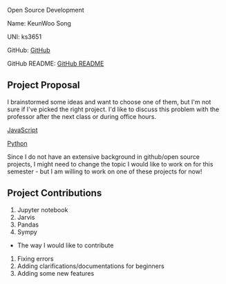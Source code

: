 Open Source Development

Name: KeunWoo Song

UNI: ks3651

GitHub: [GitHub](https://github.com/kw9212)

GitHub README: [GitHub README](https://github.com/kw9212/kw9212/blob/main/README.md)

## Project Proposal

I brainstormed some ideas and want to choose one of them, but I'm not sure if I've picked the right project. I'd like to discuss this problem with the professor after the next class or during office hours.

[JavaScript](https://github.com/kw9212/project-proposals-s2023/blob/HW1-adding-proposal-for-ideas%2C-adding-first-contribution-project/projects/javascript/To-do%20List.md)


[Python](https://github.com/kw9212/project-proposals-s2023/blob/HW1-adding-proposal-for-ideas%2C-adding-first-contribution-project/projects/python/project_ideas.md)

Since I do not have an extensive background in github/open source projects, I might need to change the topic I would like to work on for this semester - but I am willing to work on one of these projects for now!

## Project Contributions

1. Jupyter notebook
2. Jarvis
3. Pandas
4. Sympy

- The way I would like to contribute

1. Fixing errors
2. Adding clarifications/documentations for beginners
3. Adding some new features
